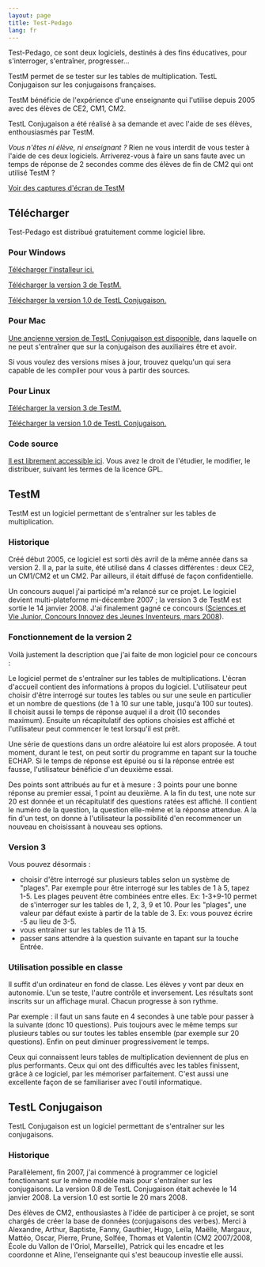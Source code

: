 ```yaml
---
layout: page
title: Test-Pedago
lang: fr
---
```


Test-Pedago, ce sont deux logiciels, destinés à des fins éducatives,
pour s'interroger, s'entraîner, progresser...

TestM permet de se tester sur les tables de multiplication.
TestL Conjugaison sur les conjugaisons françaises.

TestM bénéficie de l'expérience d'une enseignante qui l'utilise
depuis 2005 avec des élèves de CE2, CM1, CM2.

TestL Conjugaison a été réalisé à sa demande et avec l'aide de ses élèves,
enthousiasmés par TestM.

*Vous n'êtes ni élève, ni enseignant ?*
Rien ne vous interdit de vous tester à l'aide de ces deux logiciels.
Arriverez-vous à faire un sans faute
avec un temps de réponse de 2 secondes
comme des élèves de fin de CM2 qui ont utilisé TestM ?

[Voir des captures d'écran de TestM](captures-d-ecran)

Télécharger
-----------

Test-Pedago est distribué gratuitement comme logiciel libre.

### Pour Windows

[Télécharger l'installeur ici.](https://github.com/Zimmi48/Test-Pedago/releases/download/v3.0/Windows-Test-Pedago.exe)

[Télécharger la version 3
de TestM.](https://github.com/Zimmi48/Test-Pedago/releases/download/v3.0/Windows-TestM-3.exe)

[Télécharger la version 1.0
de TestL Conjugaison.](https://github.com/Zimmi48/Test-Pedago/releases/download/v3.0/Windows-TestL-1.zip)

### Pour Mac

[Une ancienne version de TestL Conjugaison
est disponible](https://github.com/Zimmi48/Test-Pedago/releases/download/v3.0/MacOS-TestL.zip),
dans laquelle on ne peut s'entraîner que sur la conjugaison
des auxiliaires être et avoir.

Si vous voulez des versions mises à jour, trouvez quelqu'un
qui sera capable de les compiler pour vous à partir des sources.

### Pour Linux

[Télécharger la version 3
de TestM.](https://github.com/Zimmi48/Test-Pedago/releases/download/v3.0/Linux-TestM-3.zip)

[Télécharger la version 1.0
de TestL Conjugaison.](https://github.com/Zimmi48/Test-Pedago/releases/download/v3.0/Linux-TestL-1.zip)

### Code source

[Il est librement accessible ici](https://github.com/Zimmi48/Test-Pedago).
Vous avez le droit de l'étudier,
le modifier, le distribuer, suivant les termes de la licence GPL.

TestM
-----

TestM est un logiciel permettant de s'entraîner
sur les tables de multiplication.

### Historique

Créé début 2005, ce logiciel est sorti dès avril de la même année
dans sa version 2.
Il a, par la suite, été utilisé dans 4 classes différentes :
deux CE2, un CM1/CM2 et un CM2.
Par ailleurs, il était diffusé de façon confidentielle.

Un concours auquel j'ai participé m'a relancé sur ce projet.
Le logiciel devient multi-plateforme mi-décembre 2007 ;
la version 3 de TestM est sortie le 14 janvier 2008.
J'ai finalement gagné ce concours
([Sciences et Vie Junior, Concours Innovez des Jeunes Inventeurs,
mars 2008](SVJ-2008.pdf)).

### Fonctionnement de la version 2

Voilà justement la description que j'ai faite de mon logiciel
pour ce concours :

Le logiciel permet de s'entraîner sur les tables de multiplications.
L'écran d'accueil contient des informations à propos du logiciel.
L'utilisateur peut choisir d'être interrogé sur toutes les tables
ou sur une seule en particulier et un nombre de questions
(de 1 à 10 sur une table, jusqu'à 100 sur toutes).
Il choisit aussi le temps de réponse auquel il a droit
(10 secondes maximum).
Ensuite un récapitulatif des options choisies est affiché et
l'utilisateur peut commencer le test lorsqu'il est prêt.

Une série de questions dans un ordre aléatoire lui est alors proposée.
A tout moment, durant le test, on peut sortir du programme en tapant
sur la touche ECHAP.
Si le temps de réponse est épuisé ou si la réponse entrée est fausse,
l'utilisateur bénéficie d'un deuxième essai.

Des points sont attribués au fur et à mesure :
3 points pour une bonne réponse au premier essai, 1 point au deuxième.
A la fin du test, une note sur 20 est donnée et un récapitulatif
des questions ratées est affiché. Il contient le numéro de la question,
la question elle-même et la réponse attendue.
A la fin d'un test, on donne à l'utilisateur la possibilité d'en
recommencer un nouveau en choisissant à nouveau ses options.

### Version 3

Vous pouvez désormais :

* choisir d'être interrogé sur plusieurs tables selon un système de
"plages".
Par exemple pour être interrogé sur les tables de 1 à 5, tapez 1-5.
Les plages peuvent être combinées entre elles.
Ex: 1-3+9-10 permet de s'interroger sur les tables de 1, 2, 3, 9 et 10.
Pour les "plages",
une valeur par défaut existe à partir de la table de 3.
Ex: vous pouvez écrire -5 au lieu de 3-5.
* vous entraîner sur les tables de 11 à 15.
* passer sans attendre à la question suivante en tapant sur la
touche Entrée.

### Utilisation possible en classe

Il suffit d'un ordinateur en fond de classe.
Les élèves y vont par deux en autonomie.
L'un se teste, l'autre contrôle et inversement.
Les résultats sont inscrits sur un affichage mural.
Chacun progresse à son rythme.

Par exemple : il faut un sans faute en 4 secondes à une table
pour passer à la suivante (donc 10 questions).
Puis toujours avec le même temps sur plusieurs tables
ou sur toutes les tables ensemble (par exemple sur 20 questions).
Enfin on peut diminuer progressivement le temps.

Ceux qui connaissent leurs tables de multiplication
deviennent de plus en plus performants.
Ceux qui ont des difficultés avec les tables finissent,
grâce à ce logiciel, par les mémoriser parfaitement.
C'est aussi une excellente façon de se familiariser
avec l'outil informatique.

TestL Conjugaison
-----------------

TestL Conjugaison est un logiciel permettant de s'entraîner
sur les conjugaisons.

### Historique

Parallèlement, fin 2007, j'ai commencé à programmer ce logiciel
fonctionnant sur le même modèle mais pour s'entraîner
sur les conjugaisons.
La version 0.8 de TestL Conjugaison était achevée le 14 janvier 2008.
La version 1.0 est sortie le 20 mars 2008.

Des élèves de CM2, enthousiastes à l'idée de participer à ce projet,
se sont chargés de créer la base de données (conjugaisons des verbes).
Merci à Alexandre, Arthur, Baptiste, Fanny, Gauthier, Hugo, Leïla,
Maëlle, Margaux, Mattéo, Oscar, Pierre, Prune, Solfée,
Thomas et Valentin
(CM2 2007/2008, École du Vallon de l'Oriol, Marseille),
Patrick qui les encadre et les coordonne et
Aline, l'enseignante qui s'est beaucoup investie elle aussi.
